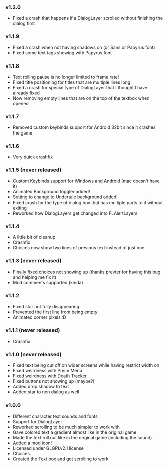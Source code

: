 ### v1.2.0
- Fixed a crash that happens if a DialogLayer scrolled without finishing the dialog first

### v1.1.9
- Fixed a crash when not having shadows on (or Sans or Papyrus font)
- Fixed some text tags showing with Papyrus font

### v1.1.8
- Text rolling pause is no longer limited to frame rate!
- Fixed title positioning for titles that are multiple lines long
- Fixed a crash for special type of DialogLayer that I thought I have already fixed
- Now removing empty lines that are on the top of the textbox when opened

### v1.1.7
- Removed custom keybinds support for Android 32bit since it crashes the game

### v1.1.6
- Very quick crashfix

### v1.1.5 (never released)
- Custom Keybinds support for Windows and Android (mac doesn't have it)
- Animated Background toggler added!
- Setting to change to Undertale background added!
- Fixed crash for the type of dialog box that has multiple parts to it without exiting
- Reworked how DialogLayers get changed into FLAlertLayers

### v1.1.4
- A little bit of cleanup
- Crashfix
- Choices now show two lines of previous text instead of just one

### v1.1.3 (never released)
- Finally fixed choices not showing up (thanks prevter for having this bug and helping me fix it)
- Mod comments supported (kinda)

### v1.1.2
- Fixed star not fully disappearing
- Prevented the first line from being empty
- Animated corner pixels :D

### v1.1.1 (never released)
- Crashfix

### v1.1.0 (never released)
- Fixed text being cut off on wider screens while having restrict width on
- Fixed weirdness with Prism Menu
- Fixed weirdness with Death Tracker
- Fixed buttons not showing up (maybe?)
- Added drop shadow to text
- Added star to non dialog as well

### v1.0.0
- Different character text sounds and fonts
- Support for DialogLayer
- Reworked scrolling to be much simpler to work with
- Gave colored text a gradient almost like in the original game
- Made the text roll out like in the original game (including the sound)
- Added a mod icon!
- Licensed under GLGPLv2.1 license
- Choices.
- Created the Text box and got scrolling to work